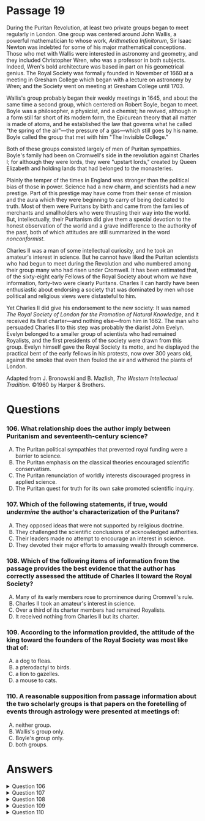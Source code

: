 # Passage 19
During the Puritan Revolution, at least two private groups began to meet regularly in London. One group was centered around John Wallis, a powerful mathematician to whose work, *Arithmetica Infinitorum*, Sir Isaac Newton was indebted for some of his major mathematical conceptions. Those who met with Wallis were interested in astronomy and geometry, and they included Christopher Wren, who was a professor in both subjects. Indeed, Wren's bold architecture was based in part on his geometrical genius. The Royal Society was formally founded in November of 1660 at a meeting in Gresham College which began with a lecture on astronomy by Wren; and the Society went on meeting at Gresham College until 1703.

Wallis's group probably began their weekly meetings in 1645, and about the same time a second group, which centered on Robert Boyle, began to meet. Boyle was a philosopher, a physicist, and a chemist; he revived, although in a form still far short of its modern form, the Epicurean theory that all matter is made of atoms, and he established the law that governs what he called "the spring of the air"—the pressure of a gas—which still goes by his name. Boyle called the group that met with him "The Invisible College."

Both of these groups consisted largely of men of Puritan sympathies. Boyle's family had been on Cromwell's side in the revolution against Charles I; for although they were lords, they were "upstart lords," created by Queen Elizabeth and holding lands that had belonged to the monasteries.

Plainly the temper of the times in England was stronger than the political bias of those in power. Science had a new charm, and scientists had a new prestige. Part of this prestige may have come from their sense of mission and the aura which they were beginning to carry of being dedicated to truth. Most of them were Puritans by birth and came from the families of merchants and smallholders who were thrusting their way into the world. But, intellectually, their Puritanism did give them a special devotion to the honest observation of the world and a grave indifference to the authority of the past, both of which attitudes are still summarized in the word *nonconformist*.

Charles II was a man of some intellectual curiosity, and he took an amateur's interest in science. But he cannot have liked the Puritan scientists who had begun to meet during the Revolution and who numbered among their group many who had risen under Cromwell. It has been estimated that, of the sixty-eight early Fellows of the Royal Society about whom we have information, forty-two were clearly Puritans. Charles II can hardly have been enthusiastic about endorsing a society that was dominated by men whose political and religious views were distasteful to him.

Yet Charles II did give his endorsement to the new society: It was named *The Royal Society of London for the Promotion of Natural Knowledge*, and it received its first charter—and nothing else—from him in 1662. The man who persuaded Charles II to this step was probably the diarist John Evelyn. Evelyn belonged to a smaller group of scientists who had remained Royalists, and the first presidents of the society were drawn from this group. Evelyn himself gave the Royal Society its motto, and he displayed the practical bent of the early fellows in his protests, now over 300 years old, against the smoke that even then fouled the air and withered the plants of London.

Adapted from J. Bronowski and B. Mazlish, *The Western Intellectual Tradition*. ©1960 by Harper & Brothers.

# Questions
### 106. What relationship does the author imply between Puritanism and seventeenth-century science?
<ol type="A">
  <li>The Puritan political sympathies that prevented royal funding were a barrier to science.</li>
  <li>The Puritan emphasis on the classical theories encouraged scientific conservatism.</li>
  <li>The Puritan renunciation of worldly interests discouraged progress in applied science.</li>
  <li>The Puritan quest for truth for its own sake promoted scientific inquiry.</li>
</ol>

### 107. Which of the following statements, if true, would *undermine* the author's characterization of the Puritans?
<ol type="A">
  <li>They opposed ideas that were not supported by religious doctrine.</li>
  <li>They challenged the scientific conclusions of acknowledged authorities.</li>
  <li>Their leaders made no attempt to encourage an interest in science.</li>
  <li>They devoted their major efforts to amassing wealth through commerce.</li>
</ol>

### 108. Which of the following items of information from the passage provides the best evidence that the author has correctly assessed the attitude of Charles II toward the Royal Society?
<ol type="A">
  <li>Many of its early members rose to prominence during Cromwell's rule.</li>
  <li>Charles II took an amateur's interest in science.</li>
  <li>Over a third of its charter members had remained Royalists.</li>
  <li>It received nothing from Charles II but its charter.</li>
</ol>

### 109. According to the information provided, the attitude of the king toward the founders of the Royal Society was most like that of:
<ol type="A">
  <li>a dog to fleas.</li>
  <li>a pterodactyl to birds.</li>
  <li>a lion to gazelles.</li>
  <li>a mouse to cats.</li>
</ol>

### 110. A reasonable supposition from passage information about the two scholarly groups is that papers on the foretelling of events through astrology were presented at meetings of:
<ol type="A">
  <li>neither group.</li>
  <li>Wallis's group only.</li>
  <li>Boyle's group only.</li>
  <li>both groups.</li>
</ol>

# Answers
<details>
  <summary>Question 106</summary>
  <b>Solution</b>: The correct answer is <b>D</b>.

  <ol type="A">
    <li>The passage author never indicates that the lack of royal funding upon receiving the royal charter in 1662 was a barrier to science. The Royal Society endured as witnessed by the fact that “the Society went on meeting at Gresham College until 1703.”</li>
    <li>Although the Puritan Robert Boyle drew on classical theory, namely, Epicurean theory, the Puritans tended to display “a grave indifference to the authority of the past” in favor of “honest observation.”</li>
    <li>The passage does not discuss Puritan renunciation of worldly interests, but at any rate, Puritanism encouraged rather than discouraged scientific pursuits. See <i>rationale D</i>.</li>
    <li>Many scientists, including a majority of the early Fellows in the Royal Society, were Puritans. The passage author implies there is a relationship between scientific inquiry and the search for truth by commenting that “intellectually, [the scientists’] Puritanism did give them a special devotion to the honest observation of the world and a grave indifference to the authority of the past.”</li>
  </ol>
</details>

<details>
  <summary>Question 107</summary>
  <b>Solution</b>: The correct answer is <b>A</b>.

  <ol type="A">
    <li>This represents the most direct challenge to the claim in the passage that, for Puritan scientists, “intellectually, [the scientists’] Puritanism did give them a special devotion to the honest observation of the world and a grave indifference to the authority of the past, both of which attitudes are still summarized in the word <i>nonconformist</i>.”</li>
    <li>The passage author observes that Puritans displayed indifference to the authority of the past. See <i>rationale A</i>.</li>
    <li>The passage author suggests that Puritan scientists pursued truth rather than followed their leaders or any leaders: “Plainly the temper of the times in England was stronger than the political bias of those in power. Science had a new charm, and scientists had a new prestige. Part of this prestige may have come from their sense of mission and the aura which they were beginning to carry of being dedicated to truth.”</li>
    <li>Passage information shows that many of these Puritan scientists came from merchant families, so the fact that most Puritans engaged in commerce would not challenge the passage author’s characterization of Puritans.</li>
  </ol>
</details>

<details>
  <summary>Question 108</summary>
  <b>Solution</b>: The correct answer is <b>D</b>.

  <ol type="A">
    <li>This information at best would account for the attitude of Charles II, not provide evidence of it.</li>
    <li>Charles II’s amateur interest in science may have accounted for why he granted the charter, but this interest does not provide evidence of his attitude, which is that he granted the charter and nothing else. See <i>rationale D</i>.</li>
    <li>This may actually account for why Charles II granted the charter, but it does not reveal his attitude. See <i>rationale D</i>.</li>
    <li>The passage author observes that “Charles II can hardly have been enthusiastic about endorsing a society that was dominated by men whose political and religious views were distasteful to him.” The passage author follows up this observation with the following evidence: “Yet Charles II did give his endorsement to the new society . . . and it received its first charter—and nothing else—from him in 1662.”</li>
  </ol>
</details>

<details>
  <summary>Question 109</summary>
  <b>Solution</b>: The correct answer is <b>A</b>.

  <ol type="A">
    <li>This analogy suggests that the founders of the Royal Society, because they were predominantly Puritan, were an irritant to Charles II, which is supported by the following: “Charles II was a man of some intellectual curiosity, and he took an amateur’s interest in science. But he cannot have liked the Puritan scientists who had begun to meet during the Revolution and who numbered among their group many who had risen under Cromwell.”</li>
    <li>This analogy may suggest that, intellectually, Charles II represented an out-of-date worldview, given that pterodactyls were extinct and birds have succeeded them. However, this analogy is not supported by the passage information that “Charles II was a man of some intellectual curiosity, and he took an amateur’s interest in science.”</li>
    <li>This analogy would suggest that Charles II preyed on the founders of the Royal Society or that he was a threat to them, but passage information suggests that he was not, given that he gave his endorsement to the Society.</li>
    <li>This analogy would suggest that members of the Royal Society were a threat to Charles II and that he may have tried to avoid them; instead, he gave the Society his endorsement even though he did not fund them.</li>
  </ol>
</details>

<details>
  <summary>Question 110</summary>
  <b>Solution</b>: The correct answer is <b>A</b>.

  <ol type="A">
    <li>Wallis’s group focused on astronomy and geometry. Boyle was a physicist, philosopher, and chemist who revived Epicurean atomic theory and established Boyle’s law, which governs gas pressure. Neither group, according to passage information, presented papers foretelling events through astrology.</li>
    <li>Neither group presented papers on this subject. See <i>rationale A</i>.</li>
    <li>Neither group presented papers on this subject.  See <i>rationale A</i>.</li>
    <li>Neither group presented papers on this subject.  See <i>rationale A</i>.</li>
  </ol>
</details>
